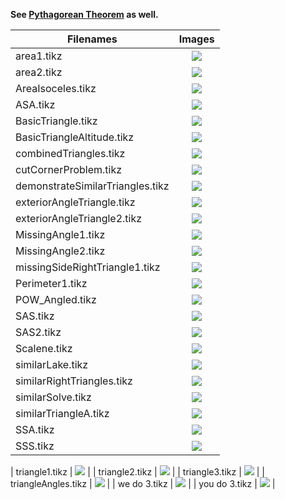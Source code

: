 **See [Pythagorean Theorem](https://github.com/bibbca/Tikz-Drawings/edit/master/PythagoreanTheorem/README.md) as well.**


| Filenames             |                                          Images                                         |
|-----------------------|:---------------------------------------------------------------------------------------:|
| area1.tikz | ![](https://github.com/bibbca/Tikz-Drawings/blob/master/Triangles/area1.png) |
| area2.tikz | ![](https://github.com/bibbca/Tikz-Drawings/blob/master/Triangles/area2.png) |
| AreaIsoceles.tikz | ![](https://github.com/bibbca/Tikz-Drawings/blob/master/Triangles/AreaIsoceles.png) |
| ASA.tikz | ![](https://github.com/bibbca/Tikz-Drawings/blob/master/Triangles/ASA.png) |
| BasicTriangle.tikz | ![](https://github.com/bibbca/Tikz-Drawings/blob/master/Triangles/BasicTriangle.png) |
| BasicTriangleAltitude.tikz | ![](https://github.com/bibbca/Tikz-Drawings/blob/master/Triangles/BasicTriangleAltitude.png) |
| combinedTriangles.tikz | ![](https://github.com/bibbca/Tikz-Drawings/blob/master/Triangles/combinedTriangles.png) |
| cutCornerProblem.tikz | ![](https://github.com/bibbca/Tikz-Drawings/blob/master/Triangles/cutCornerProblem.png) |
| demonstrateSimilarTriangles.tikz | ![](https://github.com/bibbca/Tikz-Drawings/blob/master/Triangles/demonstrateSimilarTriangles.png) |
| exteriorAngleTriangle.tikz | ![](https://github.com/bibbca/Tikz-Drawings/blob/master/Triangles/exteriorAngleTriangle.png) |
| exteriorAngleTriangle2.tikz | ![](https://github.com/bibbca/Tikz-Drawings/blob/master/Triangles/exteriorAngleTriangle2.png) |
| MissingAngle1.tikz | ![](https://github.com/bibbca/Tikz-Drawings/blob/master/Triangles/MissingAngle1.png) |
| MissingAngle2.tikz | ![](https://github.com/bibbca/Tikz-Drawings/blob/master/Triangles/MissingAngle2.png) |
| missingSideRightTriangle1.tikz | ![](https://github.com/bibbca/Tikz-Drawings/blob/master/Triangles/missingSideRightTriangle1.png) |
| Perimeter1.tikz        |     ![](https://github.com/bibbca/Tikz-Drawings/blob/master/Triangles/Perimeter1.png)    |
| POW_Angled.tikz        |     ![](https://github.com/bibbca/Tikz-Drawings/blob/master/Triangles/POW_Angled.png)    |
| SAS.tikz        |     ![](https://github.com/bibbca/Tikz-Drawings/blob/master/Triangles/SAS.png)    |
| SAS2.tikz        |     ![](https://github.com/bibbca/Tikz-Drawings/blob/master/Triangles/SAS2.png)    |
| Scalene.tikz        |     ![](https://github.com/bibbca/Tikz-Drawings/blob/master/Triangles/Scalene.png)    |
| similarLake.tikz        |     ![](https://github.com/bibbca/Tikz-Drawings/blob/master/Triangles/similarLake.png)    |
| similarRightTriangles.tikz        |     ![](https://github.com/bibbca/Tikz-Drawings/blob/master/Triangles/similarRightTriangles.png)    |
| similarSolve.tikz        |     ![](https://github.com/bibbca/Tikz-Drawings/blob/master/Triangles/similarSolve.png)    |
| similarTriangleA.tikz        |     ![](https://github.com/bibbca/Tikz-Drawings/blob/master/Triangles/similarTriangleA.png)    |
| SSA.tikz        |     ![](https://github.com/bibbca/Tikz-Drawings/blob/master/Triangles/SSA.png)    |
| SSS.tikz        |     ![](https://github.com/bibbca/Tikz-Drawings/blob/master/Triangles/SSS.png)    |

| triangle1.tikz        |     ![](https://github.com/bibbca/Tikz-Drawings/blob/master/Triangles/triangle1.png)    |
| triangle2.tikz        |     ![](https://github.com/bibbca/Tikz-Drawings/blob/master/Triangles/triangle2.png)    |
|  triangle3.tikz       |  ![](https://github.com/bibbca/Tikz-Drawings/blob/master/Triangles/triangle3.png)       |
| triangleAngles.tikz        |     ![](https://github.com/bibbca/Tikz-Drawings/blob/master/Triangles/triangleAngles.png)    |
|  we do 3.tikz         | ![](https://github.com/bibbca/Tikz-Drawings/blob/master/Triangles/we%20do%203.png)      |
| you do 3.tikz         | ![](https://github.com/bibbca/Tikz-Drawings/blob/master/Triangles/you%20do%203.png)     |
